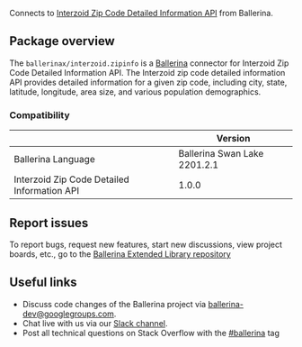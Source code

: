 Connects to [Interzoid Zip Code Detailed Information API](https://www.interzoid.com/services/getzipcodeinfo) from Ballerina.

## Package overview

The `ballerinax/interzoid.zipinfo` is a [Ballerina](https://ballerina.io/) connector for Interzoid Zip Code Detailed Information API. The Interzoid zip code detailed information API provides detailed information for a given zip code, including city, state, latitude, longitude, area size, and various population demographics.

### Compatibility
|                                             | Version                   |
|---------------------------------------------|---------------------------|
| Ballerina Language                          | Ballerina Swan Lake 2201.2.1|
| Interzoid Zip Code Detailed Information API | 1.0.0                     |

## Report issues
To report bugs, request new features, start new discussions, view project boards, etc., go to the [Ballerina Extended Library repository](https://github.com/ballerina-platform/ballerina-extended-library)

## Useful links
- Discuss code changes of the Ballerina project via [ballerina-dev@googlegroups.com](mailto:ballerina-dev@googlegroups.com).
- Chat live with us via our [Slack channel](https://ballerina.io/community/slack/).
- Post all technical questions on Stack Overflow with the [#ballerina](https://stackoverflow.com/questions/tagged/ballerina) tag
